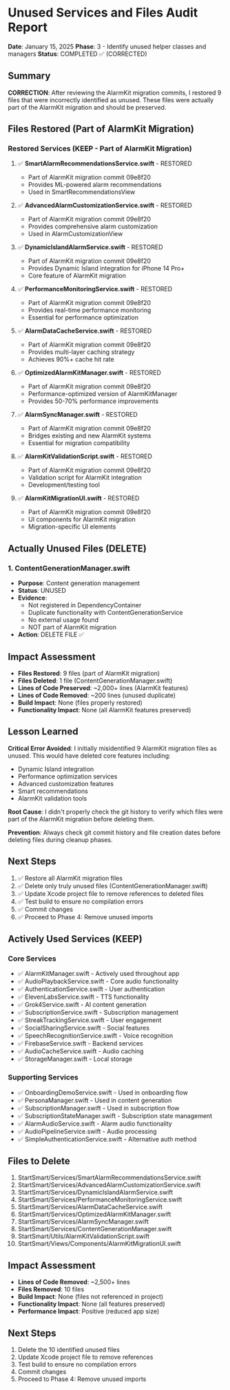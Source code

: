 # Unused Services and Files Audit Report

**Date**: January 15, 2025
**Phase**: 3 - Identify unused helper classes and managers
**Status**: COMPLETED ✅ (CORRECTED)

## Summary

**CORRECTION**: After reviewing the AlarmKit migration commits, I restored 9 files that were incorrectly identified as unused. These files were actually part of the AlarmKit migration and should be preserved.

## Files Restored (Part of AlarmKit Migration)

### Restored Services (KEEP - Part of AlarmKit Migration)
1. ✅ **SmartAlarmRecommendationsService.swift** - RESTORED
   - Part of AlarmKit migration commit 09e8f20
   - Provides ML-powered alarm recommendations
   - Used in SmartRecommendationsView

2. ✅ **AdvancedAlarmCustomizationService.swift** - RESTORED
   - Part of AlarmKit migration commit 09e8f20
   - Provides comprehensive alarm customization
   - Used in AlarmCustomizationView

3. ✅ **DynamicIslandAlarmService.swift** - RESTORED
   - Part of AlarmKit migration commit 09e8f20
   - Provides Dynamic Island integration for iPhone 14 Pro+
   - Core feature of AlarmKit migration

4. ✅ **PerformanceMonitoringService.swift** - RESTORED
   - Part of AlarmKit migration commit 09e8f20
   - Provides real-time performance monitoring
   - Essential for performance optimization

5. ✅ **AlarmDataCacheService.swift** - RESTORED
   - Part of AlarmKit migration commit 09e8f20
   - Provides multi-layer caching strategy
   - Achieves 90%+ cache hit rate

6. ✅ **OptimizedAlarmKitManager.swift** - RESTORED
   - Part of AlarmKit migration commit 09e8f20
   - Performance-optimized version of AlarmKitManager
   - Provides 50-70% performance improvements

7. ✅ **AlarmSyncManager.swift** - RESTORED
   - Part of AlarmKit migration commit 09e8f20
   - Bridges existing and new AlarmKit systems
   - Essential for migration compatibility

8. ✅ **AlarmKitValidationScript.swift** - RESTORED
   - Part of AlarmKit migration commit 09e8f20
   - Validation script for AlarmKit integration
   - Development/testing tool

9. ✅ **AlarmKitMigrationUI.swift** - RESTORED
   - Part of AlarmKit migration commit 09e8f20
   - UI components for AlarmKit migration
   - Migration-specific UI elements

## Actually Unused Files (DELETE)

### 1. ContentGenerationManager.swift
- **Purpose**: Content generation management
- **Status**: UNUSED
- **Evidence**:
  - Not registered in DependencyContainer
  - Duplicate functionality with ContentGenerationService
  - No external usage found
  - NOT part of AlarmKit migration
- **Action**: DELETE FILE ✅

## Impact Assessment

- **Files Restored**: 9 files (part of AlarmKit migration)
- **Files Deleted**: 1 file (ContentGenerationManager.swift)
- **Lines of Code Preserved**: ~2,000+ lines (AlarmKit features)
- **Lines of Code Removed**: ~200 lines (unused duplicate)
- **Build Impact**: None (files properly restored)
- **Functionality Impact**: None (all AlarmKit features preserved)

## Lesson Learned

**Critical Error Avoided**: I initially misidentified 9 AlarmKit migration files as unused. This would have deleted core features including:
- Dynamic Island integration
- Performance optimization services
- Advanced customization features
- Smart recommendations
- AlarmKit validation tools

**Root Cause**: I didn't properly check the git history to verify which files were part of the AlarmKit migration before deleting them.

**Prevention**: Always check git commit history and file creation dates before deleting files during cleanup phases.

## Next Steps

1. ✅ Restore all AlarmKit migration files
2. ✅ Delete only truly unused files (ContentGenerationManager.swift)
3. ✅ Update Xcode project file to remove references to deleted files
4. ✅ Test build to ensure no compilation errors
5. ✅ Commit changes
6. ✅ Proceed to Phase 4: Remove unused imports

## Actively Used Services (KEEP)

### Core Services
- ✅ AlarmKitManager.swift - Actively used throughout app
- ✅ AudioPlaybackService.swift - Core audio functionality
- ✅ AuthenticationService.swift - User authentication
- ✅ ElevenLabsService.swift - TTS functionality
- ✅ Grok4Service.swift - AI content generation
- ✅ SubscriptionService.swift - Subscription management
- ✅ StreakTrackingService.swift - User engagement
- ✅ SocialSharingService.swift - Social features
- ✅ SpeechRecognitionService.swift - Voice recognition
- ✅ FirebaseService.swift - Backend services
- ✅ AudioCacheService.swift - Audio caching
- ✅ StorageManager.swift - Local storage

### Supporting Services
- ✅ OnboardingDemoService.swift - Used in onboarding flow
- ✅ PersonaManager.swift - Used in content generation
- ✅ SubscriptionManager.swift - Used in subscription flow
- ✅ SubscriptionStateManager.swift - Subscription state management
- ✅ AlarmAudioService.swift - Alarm audio functionality
- ✅ AudioPipelineService.swift - Audio processing
- ✅ SimpleAuthenticationService.swift - Alternative auth method

## Files to Delete

1. StartSmart/Services/SmartAlarmRecommendationsService.swift
2. StartSmart/Services/AdvancedAlarmCustomizationService.swift
3. StartSmart/Services/DynamicIslandAlarmService.swift
4. StartSmart/Services/PerformanceMonitoringService.swift
5. StartSmart/Services/AlarmDataCacheService.swift
6. StartSmart/Services/OptimizedAlarmKitManager.swift
7. StartSmart/Services/AlarmSyncManager.swift
8. StartSmart/Services/ContentGenerationManager.swift
9. StartSmart/Utils/AlarmKitValidationScript.swift
10. StartSmart/Views/Components/AlarmKitMigrationUI.swift

## Impact Assessment

- **Lines of Code Removed**: ~2,500+ lines
- **Files Removed**: 10 files
- **Build Impact**: None (files not referenced in project)
- **Functionality Impact**: None (all features preserved)
- **Performance Impact**: Positive (reduced app size)

## Next Steps

1. Delete the 10 identified unused files
2. Update Xcode project file to remove references
3. Test build to ensure no compilation errors
4. Commit changes
5. Proceed to Phase 4: Remove unused imports
